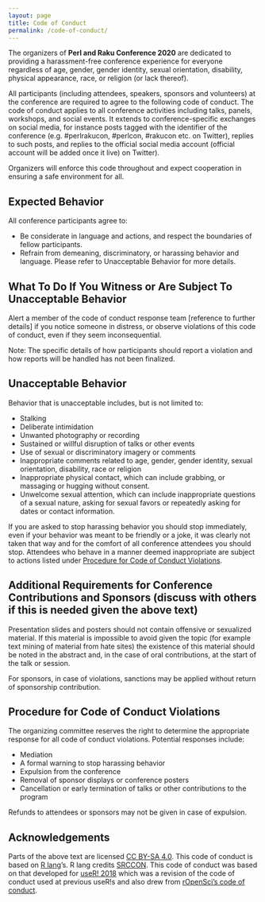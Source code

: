 ```yaml
---
layout: page
title: Code of Conduct
permalink: /code-of-conduct/
---
```


The organizers of **Perl and Raku Conference 2020** are dedicated to providing a
harassment-free conference experience for everyone regardless of age, gender,
gender identity, sexual orientation, disability, physical appearance, race, or
religion (or lack thereof).

All participants (including attendees, speakers, sponsors and volunteers) at the
conference are required to agree to the following code of conduct. The code of
conduct applies to all conference activities including talks, panels, workshops,
and social events. It extends to conference-specific exchanges on social media,
for instance posts tagged with the identifier of the conference (e.g.
\#perlrakucon, \#perlcon, \#rakucon etc. on Twitter), replies to such posts, and
replies to the official social media account (official account will be added
once it live) on Twitter).

Organizers will enforce this code throughout and expect cooperation in ensuring
a safe environment for all.

## Expected Behavior

All conference participants agree to:

* Be considerate in language and actions, and respect the boundaries of fellow
participants.
* Refrain from demeaning, discriminatory, or harassing behavior and language.
Please refer to Unacceptable Behavior for more details.

## What To Do If You Witness or Are Subject To Unacceptable Behavior

Alert a member of the code of conduct response team [reference to further
details] if you notice someone in distress, or observe violations of this code
of conduct, even if they seem inconsequential.

Note: The specific details of how participants should report a violation and how
reports will be handled has not been finalized.

## Unacceptable Behavior

Behavior that is unacceptable includes, but is not limited to:

* Stalking
* Deliberate intimidation
* Unwanted photography or recording
* Sustained or willful disruption of talks or other events
* Use of sexual or discriminatory imagery or comments
* Inappropriate comments related to age, gender, gender identity, sexual
orientation, disability, race or religion
* Inappropriate physical contact, which can include grabbing, or massaging or
hugging without consent.
* Unwelcome sexual attention, which can include inappropriate questions of a
sexual nature, asking for sexual favors or repeatedly asking for dates or
contact information.

If you are asked to stop harassing behavior you should stop immediately, even if
your behavior was meant to be friendly or a joke, it was clearly not taken that
way and for the comfort of all conference attendees you should stop.
Attendees who behave in a manner deemed inappropriate are subject to actions
listed under
[Procedure for Code of Conduct Violations](#procedure-for-code-of-conduct-violations).

## Additional Requirements for Conference Contributions and Sponsors (discuss with others if this is needed given the above text)

Presentation slides and posters should not contain offensive or sexualized material.
If this material is impossible to avoid given the topic (for example text mining
of material from hate sites)
the existence of this material should be noted in the abstract and, in the case
of oral contributions, at the start of the talk or session.

For sponsors, in case of violations, sanctions may be applied without return of
sponsorship contribution.

## Procedure for Code of Conduct Violations

The organizing committee reserves the right to determine the appropriate response
for all code of conduct violations. Potential responses include:

* Mediation
* A formal warning to stop harassing behavior
* Expulsion from the conference
* Removal of sponsor displays or conference posters
* Cancellation or early termination of talks or other contributions to the program

Refunds to attendees or sponsors may not be given in case of expulsion.

## Acknowledgements

Parts of the above text are licensed [CC BY-SA 4.0](http://creativecommons.org/licenses/by-sa/4.0/).
This code of conduct is based on [R lang](https://www.r-project.org/coc.html)’s. R lang credits [SRCCON](https://srccon.org/conduct/).
This code of conduct was based on that developed for [useR! 2018](https://user2018.r-project.org/code_of_conduct/)
which was a revision of the code of conduct used at previous useR!s and also drew from [rOpenSci’s code of conduct](https://ropensci.org/coc/).
